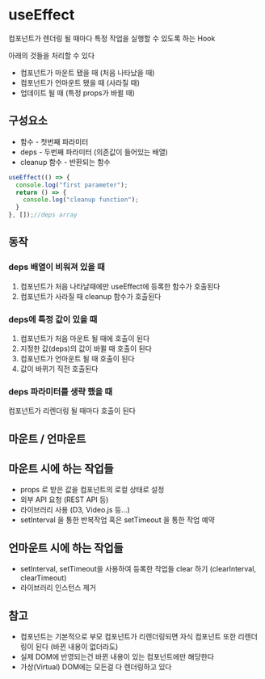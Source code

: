 # useEffect

컴포넌트가 렌더링 될 때마다 특정 작업을 실행할 수 있도록 하는 Hook

아래의 것들을 처리할 수 있다

- 컴포넌트가 마운트 됐을 때 (처음 나타났을 때)
- 컴포넌트가 언마운트 됐을 때 (사라질 때)
- 업데이트 될 때 (특정 props가 바뀔 때)


## 구성요소

- 함수 - 첫번째 파라미터
- deps - 두번째 파라미터 (의존값이 들어있는 배열)
- cleanup 함수 - 반환되는 함수

```jsx
useEffect(() => {
  console.log("first parameter");
  return () => {
    console.log("cleanup function");
  }
}, []);//deps array
```

## 동작

### deps 배열이 비워져 있을 때

1. 컴포넌트가 처음 나타날때에만 useEffect에 등록한 함수가 호출된다
2. 컴포넌트가 사라질 때 cleanup 함수가 호출된다

### deps에 특정 값이 있을 때

1. 컴포넌트가 처음 마운트 될 때에 호출이 된다
2. 지정한 값(deps)의 값이 바뀔 때 호출이 된다
3. 컴포넌트가 언마운트 될 때 호출이 된다
4. 값이 바뀌기 직전 호출된다

### deps 파라미터를 생략 했을 때

컴포넌트가 리렌더링 될 때마다 호출이 된다

## 마운트 / 언마운트

## 마운트 시에 하는 작업들

- props 로 받은 값을 컴포넌트의 로컬 상태로 설정
- 외부 API 요청 (REST API 등)
- 라이브러리 사용 (D3, Video.js 등...)
- setInterval 을 통한 반복작업 혹은 setTimeout 을 통한 작업 예약

## 언마운트 시에 하는 작업들

- setInterval, setTimeout을 사용하여 등록한 작업들 clear 하기 (clearInterval, clearTimeout)
- 라이브러리 인스턴스 제거

## 참고

- 컴포넌트는 기본적으로 부모 컴포넌트가 리렌더링되면 자식 컴포넌트 또한 리렌더링이 된다 (바뀐 내용이 없더라도)
- 실제 DOM에 반영되는건 바뀐 내용이 있는 컴포넌트에만 해당한다
- 가상(Virtual) DOM에는 모든걸 다 렌더링하고 있다
